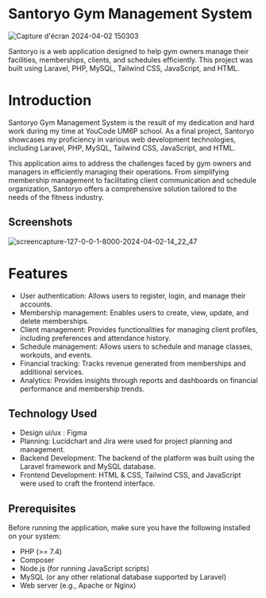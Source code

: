 # Santoryo Gym Management System
![Capture d'écran 2024-04-02 150303](https://github.com/khalid-oukha/santoryo_gym/assets/144746719/b30e4093-ee94-482b-a38a-d253168f9196)

Santoryo is a web application designed to help gym owners manage their facilities, memberships, clients, and schedules efficiently. This project was built using Laravel, PHP, MySQL, Tailwind CSS, JavaScript, and HTML.

# Introduction

Santoryo Gym Management System is the result of my dedication and hard work during my time at YouCode UM6P school. As a final project, Santoryo showcases my proficiency in various web development technologies, including Laravel, PHP, MySQL, Tailwind CSS, JavaScript, and HTML.

This application aims to address the challenges faced by gym owners and managers in efficiently managing their operations. From simplifying membership management to facilitating client communication and schedule organization, Santoryo offers a comprehensive solution tailored to the needs of the fitness industry.

## Screenshots
![screencapture-127-0-0-1-8000-2024-04-02-14_22_47](https://github.com/khalid-oukha/santoryo_gym/assets/144746719/39eea418-bbe8-45c2-9a2c-6376e34a236f)

# Features

- User authentication: Allows users to register, login, and manage their accounts.
- Membership management: Enables users to create, view, update, and delete memberships.
- Client management: Provides functionalities for managing client profiles, including preferences and attendance history.
- Schedule management: Allows users to schedule and manage classes, workouts, and events.
- Financial tracking: Tracks revenue generated from memberships and additional services.
- Analytics: Provides insights through reports and dashboards on financial performance and membership trends.

## Technology Used
* Design ui/ux : Figma
* Planning: Lucidchart and Jira were used for project planning and management.
* Backend Development: The backend of the platform was built using the Laravel framework and MySQL database.
* Frontend Development: HTML & CSS, Tailwind CSS, and JavaScript were used to craft the frontend interface.

## Prerequisites

Before running the application, make sure you have the following installed on your system:

- PHP (>= 7.4)
- Composer
- Node.js (for running JavaScript scripts)
- MySQL (or any other relational database supported by Laravel)
- Web server (e.g., Apache or Nginx)



